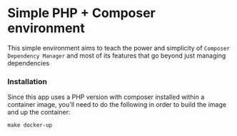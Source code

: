 # Simple PHP + Composer environment
This simple environment aims to teach the power and simplicity of `Composer Dependency Manager` and most of its features that go beyond just managing dependencies

### Installation
Since this app uses a PHP version with composer installed within a container image, you'll need to do the following in order to build the image and up the container:

```shell
make docker-up
```